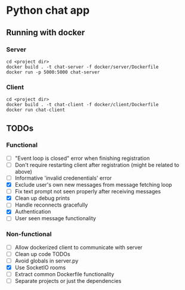 # Python chat app

## Running with docker

### Server
```
cd <project dir>
docker build . -t chat-server -f docker/server/Dockerfile
docker run -p 5000:5000 chat-server
```

### Client
```
cd <project dir>
docker build . -t chat-client -f docker/client/Dockerfile
docker run chat-client
```

## TODOs
### Functional
- [ ] "Event loop is closed" error when finishing registration
- [ ] Don't require restarting client after registration (might be related to above)
- [ ] Informative 'invalid credenentials' error
- [X] Exclude user's own new messages from message fetching loop
- [ ] Fix text prompt not seen properly after receiving messages
- [X] Clean up debug prints
- [ ] Handle reconnects gracefully
- [X] Authentication
- [ ] User seen message functionality

### Non-functional
- [ ] Allow dockerized client to communicate with server
- [ ] Clean up code TODOs
- [ ] Avoid globals in server.py
- [X] Use SocketIO rooms
- [ ] Extract common Dockerfile functionality
- [ ] Separate projects or just the dependencies
